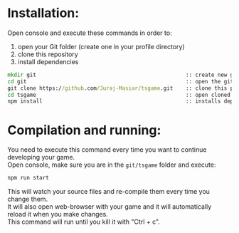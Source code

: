 
# Installation:
Open console and execute these commands in order to:
1) open your Git folder (create one in your profile directory)
1) clone this repository
1) install dependencies
```cmd
mkdir git                                               :: create new git folder if you need one
cd git                                                  :: open the git folder
git clone https://github.com/Juraj-Masiar/tsgame.git    :: clone this project
cd tsgame                                               :: open cloned project
npm install                                             :: installs dependencies
```

# Compilation and running:
You need to execute this command every time you want to continue developing your game.  
Open console, make sure you are in the `git/tsgame` folder and execute:
```cmd
npm run start
```
This will watch your source files and re-compile them every time you change them.  
It will also open web-browser with your game and it will automatically reload it when you make changes.  
This command will run until you kill it with "Ctrl + c".

